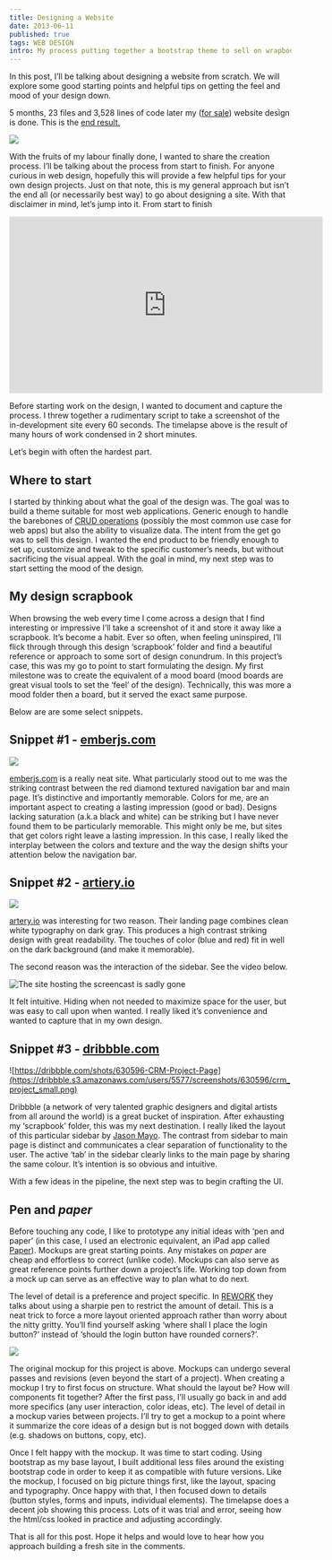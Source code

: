 ```yaml
---
title: Designing a Website
date: 2013-06-11
published: true
tags: WEB DESIGN
intro: My process putting together a bootstrap theme to sell on wrapbootstrap. 
---
```

In this post, I’ll be talking about designing a website from scratch. We will explore some good starting points and helpful tips on getting the feel and mood of your design down.

5 months, 23 files and 3,528 lines of code later my ([for sale][1]) website design is done. This is the [end result.][2]

![](./admino-screenshot.png)

With the fruits of my labour finally done, I wanted to share the creation process.
I’ll be talking about the process from start to finish.
For anyone curious in web design, hopefully this will provide a few helpful tips for your own design projects.  Just on that note, this is my general approach but isn’t the end all (or necessarily best way) to go about designing a site. With that disclaimer in mind, let’s jump into it.
From start to finish

<iframe width="560" height="315" src="https://www.youtube.com/embed/-A3tfevse6A" frameborder="0" allowfullscreen></iframe>

Before starting work on the design, I wanted to document and capture the process. I threw together a rudimentary script to take a screenshot of the in-development site every 60 seconds. The timelapse above is the result of many hours of work condensed in 2 short minutes.

Let’s begin with often the hardest part.

Where to start
--------------

I started by thinking about what the goal of the design was.  The goal was to build a theme suitable for most web applications. Generic enough to handle the barebones of [CRUD operations][3] (possibly the most common use case for web apps) but also the ability to visualize data. The intent from the get go was to sell this design. I wanted the end product to be friendly enough to set up, customize and tweak to the specific customer’s needs, but without sacrificing the visual appeal. With the goal in mind, my next step was to start setting the mood of the design.

My design scrapbook
-------------------

When browsing the web every time I come across a design that I find interesting or impressive I’ll take a screenshot of it and store it away like a scrapbook. It’s become a habit.  Ever so often, when feeling uninspired, I’ll flick through through this design ‘scrapbook’ folder and find a beautiful reference or approach to some sort of design conundrum. In this project’s case, this was my go to point to start formulating the design. My first milestone was to create the equivalent of a mood board (mood boards are great visual tools to set the ‘feel’ of the design). Technically, this was more a mood folder then a board, but it served the exact same purpose.

Below are are some select snippets.


Snippet #1 - [emberjs.com](https://www.emberjs.com)
------------------------

[![](./ember-screenshot.png)](http://www.emberjs.com)

[emberjs.com](https://www.emberjs.com) is a really neat site. What particularly stood out to me was the striking contrast between the red diamond textured navigation bar and main page. It’s distinctive and importantly memorable. Colors for me, are an important aspect to creating a lasting impression (good or bad). Designs lacking saturation (a.k.a black and white) can be striking but I have never found them to be particularly memorable. This might only be me, but sites that get colors right leave a lasting impression. In this case, I really liked the interplay between the colors and texture and the way the design shifts your attention below the navigation bar.


Snippet #2 - [artiery.io](https://artiery.io)
-------------------------------------------

![](./artiery-screenshot-2.png)

[artery.io](http://www.artery.io) was interesting for two reason. Their landing page combines clean white typography on dark gray. This produces a high contrast striking design with great readability. The touches of color (blue and red) fit in well on the dark background (and make it memorable).

The second reason was the interaction of the sidebar. See the video below.

![The site hosting the screencast is sadly gone](./screencast-placeholder2.png)

It felt intuitive. Hiding when not needed to maximize space for the user, but was easy to call upon when wanted. I really liked it’s convenience and wanted to capture that in my own design.

Snippet #3 - [dribbble.com](http://dribbble.com)
------------------------------------------------

![https://dribbble.com/shots/630596-CRM-Project-Page](https://dribbble.s3.amazonaws.com/users/5577/screenshots/630596/crm_project_small.png)

Dribbble (a network of very talented graphic designers and digital artists from all around the world) is a great bucket of inspiration. After exhausting my ‘scrapbook’ folder, this was my next destination. I really liked the layout of this particular sidebar by [Jason Mayo](http://dribbble.com/madebymayo). The contrast from sidebar to main page is distinct and communicates a clear separation of functionality to the user. The active ‘tab’ in the sidebar clearly links to the main page by sharing the same colour. It’s intention is so obvious and intuitive.

With a few ideas in the pipeline, the next step was to begin crafting the UI.

Pen and *paper*
-------------

Before touching any code, I like to prototype any initial ideas with ‘pen and paper’ (in this case, I used an electronic equivalent, an iPad app called [Paper](http://www.fiftythree.com/paper)). Mockups are great starting points. Any mistakes on *paper* are cheap and effortless to correct (unlike code). Mockups can also serve as great reference points further down a project’s life. Working top down from a mock up can serve as an effective way to plan what to do next.

The level of detail is a preference and project specific. In [REWORK](http://www.amazon.co.uk/gp/product/0091929784/ref=as_li_qf_sp_asin_tl?ie=UTF8&camp=1634&creative=6738&creativeASIN=0091929784&linkCode=as2&tag=baby04c1-21) they talks about using a sharpie pen to restrict the amount of detail. This is a neat trick to force a more layout oriented approach rather than worry about the nitty gritty. You’ll find yourself asking ‘where shall I place the login button?’ instead of ‘should the login button have rounded corners?’.

![](./admino-mockup.png)

The original mockup for this project is above. Mockups can undergo several passes and revisions (even beyond the start of a project). When creating a mockup I try to first focus on structure. What should the layout be? How will components fit together?
After the first pass, I’ll usually go back in and add more specifics (any user interaction, color ideas, etc).
The level of detail in a mockup varies between projects. I’ll try to get a mockup to a point where it summarize the core ideas of a design but is not bogged down with details (e.g. shadows on buttons, copy, etc).

Once I felt happy with the mockup. It was time to start coding. Using bootstrap as my base layout, I built additional less files around the existing bootstrap code in order to keep it as compatible with future versions. Like the mockup, I focused on big picture things first, like the layout, spacing and typography. Once happy with that, I then focused down to details (button styles, forms and inputs, individual elements). The timelapse does a decent job showing this process. Lots of it was trial and error, seeing how the html/css looked in practice and adjusting accordingly.  

That is all for this post. Hope it helps and would love to hear how you approach building a fresh site in the comments.

[1]: https://wrapbootstrap.com/theme/admino-fixed-width-admin-template-WB064S498?ref=cameron
[2]: http://wrapbootstrap.com/preview/WB064S498
[3]: http://en.wikipedia.org/wiki/Create,_read,_update_and_delete
